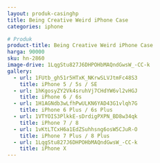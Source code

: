 ```yaml
---
layout: produk-casinghp
title: Being Creative Weird iPhone Case
categories: iphone

# Produk
product-title: Being Creative Weird iPhone Case
harga: 90000
sku: hn-2860
image-drive: 1LqgStu827J6DHPOHbMAQndGwsW_-CC-k
gallery:
  - url: 1FUtb_gh51r5HTxK_NKrwSLVJtmFc48S3
    title: iPhone 5 / 5s / SE
  - url: 1hKgosyZY2Vk4sruhVj7CHdYW6vl2vHGJ
    title: iPhone 6 / 6s
  - url: 1H1AGNdb3wLfhPwULKN6YAD43G1vlqh7G
    title: iPhone 6 Plus / 6s Plus
  - url: 1VTYOIS3PlkkE-sDrdigPXPN_BD8w34qk
    title: iPhone 7 / 8
  - url: 1vKtLTCxH6a1EdZSuhhsng6osW5CJuR-O
    title: iPhone 7 Plus / 8 Plus
  - url: 1LqgStu827J6DHPOHbMAQndGwsW_-CC-k
    title: iPhone X
---
```

